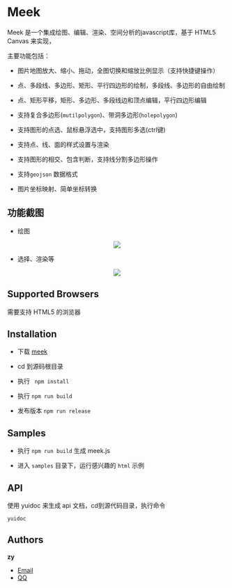 # Meek

Meek 是一个集成绘图、编辑、渲染、空间分析的javascript库，基于 HTML5 Canvas 来实现，

主要功能包括：

- 图片地图放大、缩小、拖动，全图切换和缩放比例显示（支持快捷键操作）

- 点、多段线、多边形、矩形、平行四边形的绘制，多段线、多边形的自由绘制
 
- 点、矩形平移，矩形、多边形、多段线边和顶点编辑，平行四边形编辑
 
- 支持复合多边形(`mutilpolygon`)、带洞多边形(`holepolygon`)
 
- 支持图形的点选、鼠标悬浮选中，支持图形多选(ctrl键)
 
- 支持点、线、面的样式设置与渲染
 
- 支持图形的相交、包含判断，支持线分割多边形操作
 
- 支持`geojson` 数据格式

- 图片坐标映射、简单坐标转换

## 功能截图

- 绘图

<div align=center>
  <img src= "https://github.com/DTFED2017/Meek/blob/master/screenshot/meek-draw-features.png">
</div>

- 选择、渲染等

<div align=center>
  <img src= "https://github.com/DTFED2017/Meek/blob/master/screenshot/meek-select-features.png">
</div>

## Supported Browsers

需要支持 HTML5 的浏览器

## Installation

- 下载 [meek](https://github.com/DTFED2017/Meek.git)

- cd 到源码根目录

- 执行 ` npm install`

- 执行 `npm run build`

- 发布版本 `npm run release`

## Samples

- 执行 `npm run build` 生成 meek.js

- 进入 `samples` 目录下，运行感兴趣的 `html` 示例 

## API

使用 yuidoc 来生成 api 文档，cd到源代码目录，执行命令

    yuidoc

## Authors

**zy**

- [Email](1106408264@qq.com )
- [QQ](1106408264)
